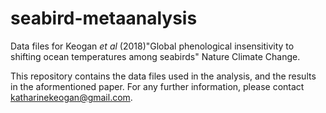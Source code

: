 # seabird-metaanalysis

Data files for Keogan _et al_ (2018)"Global phenological insensitivity to shifting ocean temperatures among seabirds" Nature Climate Change.

This repository contains the data files used in the analysis, and the results in the aformentioned paper. For any further information, please contact katharinekeogan@gmail.com.

